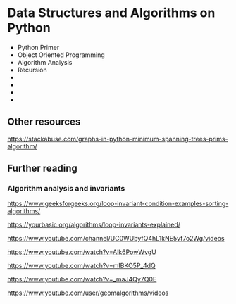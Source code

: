 # Data Structures and Algorithms on Python
- Python Primer
- Object Oriented Programming
- Algorithm Analysis
- Recursion
-
-
-
-

## Other resources

https://stackabuse.com/graphs-in-python-minimum-spanning-trees-prims-algorithm/

## Further reading

### Algorithm analysis and invariants

https://www.geeksforgeeks.org/loop-invariant-condition-examples-sorting-algorithms/

https://yourbasic.org/algorithms/loop-invariants-explained/

https://www.youtube.com/channel/UC0WUbyfQ4hL1kNE5vf7o2Wg/videos

https://www.youtube.com/watch?v=Alk6PowWvgU


https://www.youtube.com/watch?v=mIBKO5P_4dQ

https://www.youtube.com/watch?v=_maJ4Qy7Q0E

https://www.youtube.com/user/geomalgorithms/videos
